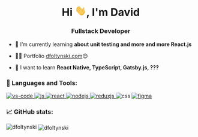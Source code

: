 <h1 align="center">Hi <img src="wave.gif" width="30px">, I'm David</h1>
<h3 align="center">Fullstack Developer</h3>

-   🌱 I’m currently learning **about unit testing and more and more React.js**

-   👨‍💻 Portfolio [dfoltynski.com](https://dfoltynski.com/)😊

-   📖 I want to learn **React Native, TypeScript, Gatsby.js, ???**

<h3 align="left">🔧 Languages and Tools:</h3>
<p align="left"> <a href="https://code.visualstudio.com/" target="_blank"> <img src="https://img.shields.io/badge/Editor-VSCode-informational?style=flat&logo=visual-studio-code&logoColor=white&color=6e33ba" alt="vs-code"/> </a> <a href="https://developer.mozilla.org/en-US/docs/Web/JavaScript" target="_blank"> <img src="https://img.shields.io/badge/Code-JavaScript-informational?style=flat&logo=javascript&logoColor=white&color=6e33ba" alt="js"/> </a><a href="https://reactjs.org/" target="_blank"> <img src="https://img.shields.io/badge/Code-React.js-informational?style=flat&logo=react&logoColor=white&color=6e33ba" alt="react"/> </a> <a href="https://nodejs.org/en/" target="_blank"> <img src="https://img.shields.io/badge/Code-Node.js-informational?style=flat&logo=node.js&logoColor=white&color=6e33ba" alt="nodejs"/> </a> <a href="https://redux.js.org/" target="_blank"> <img src="https://img.shields.io/badge/Code-Redux.js-informational?style=flat&logo=redux&logoColor=white&color=6e33ba" alt="reduxjs"/> </a>  <a > <img src="https://img.shields.io/badge/Code-CSS-informational?style=flat&logo=css3&logoColor=white&color=6e33ba" alt="css" /> </a><a href="https://www.figma.com/" target="_blank"> <img src="https://img.shields.io/badge/Design-Figma-informational?style=flat&logo=figma&logoColor=white&color=6e33ba" alt="figma"/> </a>     </p>

<h3 align="left">📈 GitHub stats:</h3>
<p><img align="left" src="https://github-readme-stats.vercel.app/api/top-langs/?username=dfoltynski&layout=compact&theme=radical" alt="dfoltynski" /></p>

<p>&nbsp;<img align="center" src="https://github-readme-stats.vercel.app/api?username=dfoltynski&show_icons=true&theme=radical" alt="dfoltynski" /></p>
